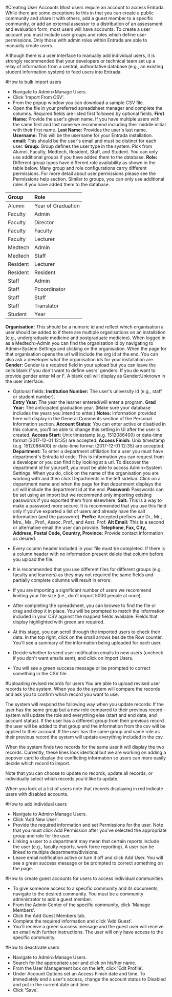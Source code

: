 #Creating User Accounts
Most users require an account to access Entrada.  While there are some exceptions to this in that you can create a public community and share it with others, add a guest member to a specific community, or add an external assessor to a distribution of an assessment and evaluation form, most users will have accounts.  To create a user account you must include user groups and roles which define user permissions.  Only those with admin roles within Entrada are able to manually create users.

Although there is a user interface to manually add individual users, it is strongly recommended that your developers or technical team set up a relay of information from a central, authoritative database (e.g., an existing student information system) to feed users into Entrada.

#How to bulk import users
* Navigate to Admin>Manage Users.
* Click 'Import From CSV'.
* From the popup window you can download a sample CSV file.
* Open the file in your preferred spreadsheet manager and complete the columns.  Required fields are listed first followed by optional fields.
**First Name:** Provide the user's given name.  If you have multiple users with the same first and last name we recommend including their middle initial with their first name.
**Last Name:** Provides the user's last name.
**Username:** This will be the username for your Entrada installation.
**email:** This should be the user's email and must be distinct for each user.
**Group:** Group defines the user type in the system. Pick from Alumni, Faculty, Medtech, Resident, Staff, and Student. You can only use additional groups if you have added them to the database.
**Role:** Different group types have different role availability as shown in the table below.  Many group and role configurations carry different permissions.  For more detail about user permissions please see the Permissions help section.  Similar to groups, you can only use additional roles if you have added them to the database.

| Group     | Role     |
| :------------- | :------------- |
| Alumni      | Year of Graduation       |
| Faculty      | Admin       |
| Faculty      | Director       |
| Faculty      | Faculty       |
| Faculty      | Lecturer      |
| Medtech      | Admin       |
| Medtech      | Staff      |
| Resident      | Lecturer       |
| Resident      | Resident       |
| Staff      | Admin       |
| Staff      | Pcoordinator       |
| Staff      | Staff       |
| Staff      | Translator       |
| Student      | Year       |
**Organisation:** This should be a numeric id and reflect which organisation a user should be added to if there are multiple organisations on an installation (e.g., undergraduate medicine and postgraduate medicine). When logged in as a Medtech>Admin you can find the organisation id by navigating to Admin>System Settings and clicking on the organisation.  When the page for that organisation opens the url will include the org id at the end. You can also ask a developer what the organisation ids for your installation are.
**Gender:** Gender is a required field in your upload but you can leave the cells blank if you don't want to define uesrs' genders.  If you do want to provide gender enter M or F.  A blank cell will display as Gender:Unknown in the user interface.

* Optional fields:
**Institution Number:** The user's university id (e.g., staff or student number).  
**Entry Year:** The year the learner entered/will enter a program.
**Grad Year:** The anticipated graduation year. (Make sure your database includes the years you intend to enter.)
**Notes:** Information provided here will display in the General Comments section of the Personal Information section.
**Account Status:** You can enter active or disabled in this column, you'll be able to change this setting in UI after the user is created.
**Access Start:** Unix timestamp (e.g. 1512086400) or date-time format (2017-12-01 12:35) are accepted.
**Access Finish:** Unix timestamp (e.g. 1512086400) or date-time format (2017-12-01 12:35) are accepted.
**Department:**  To enter a department affiliation for a user you must have department's Entrada id code.  This is information you can request from a developer or you can find it by looking at a url.  To discover the department id for yourself, you must be able to access Admin>System Settings.  When you do, click on the name of the organisation you are working with and then click Departments in the left sidebar. Click on a department name and when the page for that department displays the url will include the department id at the end.
**Password:** Passwords can be set using an import but we recommend only importing existing passwords if you exported them from elsewhere.
**Salt:** This is a way to make a password more secure.  It is recommended that you use this field only if you've exported a list of users and already have the salt information (and the password).
**Prefix:**  Accepted prefixes are Dr., Mr., Mrs., Ms., Prof., Assoc. Prof., and Asst. Prof.
**Alt Email:** This is a second or alternative email the user can provide.
**Telephone, Fax, City, Address, Postal Code, Country, Province:** Provide contact information as desired.

* Every column header included in your file must be completed.  If there is a column header with no information present delete that column before you upload the file.  
* It is recommended that you use different files for different groups (e.g. faculty and learners) as they may not required the same fields and partially complete columns will result in errors.  
* If you are importing a significant number of users we recommend limiting your file size (i.e., don't import 5000 people at once).

* After completing the spreadsheet, you can browse to find the file or drag and drop it in place.  You will be prompted to match the information included in your CSV against the mapped fields available.  Fields that display highlighted with green are required.
* At this stage, you can scroll through the imported users to check their data.  In the top right, click on the small arrows beside the Row counter.  You'll see a summary of the information being uploaded for each user.
* Decide whether to send user notification emails to new users (uncheck if you don't want emails sent), and click on Import Users.
* You will see a green success message or be prompted to correct something in the CSV file.

#Uploading revised records for users
You are able to upload revised user records to the system.  When you do the system will compare the records and ask you to confirm which record you want to use.

The system will respond the following way when you update records:
If the user has the same group but a new role compared to their previous record - system will update the role and everything else (start and end date, and account status).
If the user has a different group from their previous record the user will be added to that group and the information from the csv will be applied to their account.
If the user has the same group and same role as their previous record the system will update everything included in the csv.  

When the system finds two records for the same user it will display the two records.  Currently, these lines look identical but we are working on adding a popover card to display the conflicting information so users can more easily decide which record to import.

Note that you can choose to update no records, update all records, or individually select which records you'd like to update.

When you look at a list of users note that records displaying in red indicate users with disabled accounts.

#How to add individual users
* Navigate to Admin>Manage Users.
* Click 'Add New User'.
* Provide the required information and set Permissions for the user.  Note that you must click Add Permission after you've selected the appropriate group and role for the user.
* Linking a user to a department may mean that certain reports include the user (e.g., faculty reports, work force reporting).  A user can be linked to multiple departments/divisions.
* Leave email notification active or turn it off and click Add User.  You will see a green success message or be prompted to correct something on the page.

#How to create guest accounts for users to access individual communities
* To give someone access to a specific community and its documents, navigate to the desired community.  You must be a community administrator to add a guest member.
* From the Admin Center of the specific community, click 'Manage Members'.
* Click the Add Guest Members tab.
* Complete the required information and click 'Add Guest'.
* You'll receive a green success message and the guest user will receive an email with further instructions.  The user will only have access to the specific community.

#How to deactivate users
* Navigate to Admin>Manage Users.
* Search for the appropriate user and click on his/her name.
* From the User Management box on the left, click 'Edit Profile'.
* Under Account Options set an Access Finish date and time.  To immediately end a user's access, change the account status to Disabled and put in the current date and time.
* Click 'Save'.
